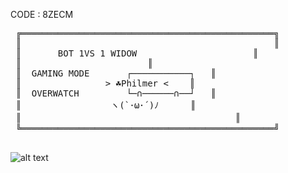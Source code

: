 CODE : 8ZECM

<pre>
 ╔════════════════════════════════════════════════╗  
 ║                                                ║  
 ║	     BOT 1VS 1 WIDOW	                  ║  
 ║						  ║  
 ║	GAMING MODE	      ┌───────────┐	  ║  
 ║			      > ☘Philmer <	  ║  
 ║	OVERWATCH  	      └─∩──────∩──┘	  ║  
 ║			       ヽ(`･ω･´)ﾉ	  ║  
 ║　  			       	                  ║  
 ╚════════════════════════════════════════════════╝
 </pre>

 ![alt text](https://cdn.iconscout.com/icon/free/png-256/overwatch-1-555868.png)
